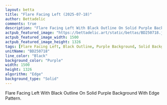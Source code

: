 ```yaml
---
layout: betta
title: "Flare Facing Left (2025-07-18)"
author: Bettadelic
comments: true
description: "Flare Facing Left With Black Outline On Solid Purple Background With Edge Pattern."
actpub_featured_image: "https://bettadelic.art/static/bettas/BD250718.jpg"
actpub_featured_image_width: 1500
actpub_featured_image_height: 1326
tags: [Flare Facing Left, Black Outline, Purple Background, Solid Background Pattern, Edge Pattern, July 2025]
unitName: "BD250718"
line_color: "Black"
background_color: "Purple"
width: 1500
height: 1326
algorithm: "Edge"
background_type: "Solid"
---
```


Flare Facing Left With Black Outline On Solid Purple Background With Edge Pattern.
